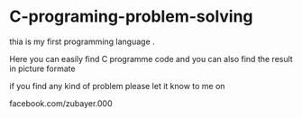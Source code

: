 # C-programing-problem-solving

thia  is my first programming language . 

Here you can easily find  C programme code and you can also find the result in picture formate


if you find any kind of problem please let it know to me on 


facebook.com/zubayer.000
